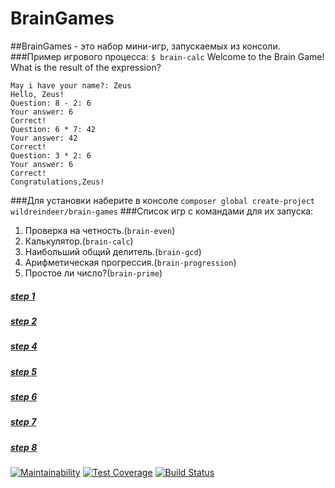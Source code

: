 # BrainGames
##BrainGames - это набор мини-игр, запускаемых из консоли.
###Пример игрового процесса:
`$ brain-calc`
    Welcome to the Brain Game!
    What is the result of the expression?

    May i have your name?: Zeus
    Hello, Zeus!
    Question: 8 - 2: 6
    Your answer: 6
    Correct!
    Question: 6 * 7: 42
    Your answer: 42
    Correct!
    Question: 3 * 2: 6
    Your answer: 6
    Correct!
    Congratulations,Zeus!

###Для установки наберите в консоле `composer global create-project wildreindeer/brain-games`
###Список игр c командами для их запуска:
1. Проверка на четность.(`brain-even`)
2. Калькулятор.(`brain-calc`)
3. Наибольший общий делитель.(`brain-gcd`)
4. Арифметическая прогрессия.(`brain-progression`)
5. Простое ли число?(`brain-prime`)
##### [step 1](https://asciinema.org/a/C3bFpU4otjyMbvWx6QptgLiz9)
##### [step 2](https://asciinema.org/a/Y6vYAKqoijw89OccJuHJ7iyIQ)
##### [step 4](https://asciinema.org/a/4zLDw1RtYPoFXNaAR82D20I3a)
##### [step 5](https://asciinema.org/a/rhiqtmXjQNPYaz2JJyuGZpYEo)
##### [step 6](https://asciinema.org/a/lbsl10Tx0yRN9FMz2eKZkk4g2)
##### [step 7](https://asciinema.org/a/3t2ynxwaa4Ggukh55Bw7N7Q55)
##### [step 8](https://asciinema.org/a/a9MsCCbsYvtiaEoeUfTdlBOnK)
[![Maintainability](https://api.codeclimate.com/v1/badges/e14fe8f06e24b95c46c2/maintainability)](https://codeclimate.com/github/WildReindeer/project-lvl1-s470/maintainability)
[![Test Coverage](https://api.codeclimate.com/v1/badges/e14fe8f06e24b95c46c2/test_coverage)](https://codeclimate.com/github/WildReindeer/project-lvl1-s470/test_coverage)
[![Build Status](https://travis-ci.org/WildReindeer/project-lvl1-s470.svg?branch=master)](https://travis-ci.org/WildReindeer/project-lvl1-s470)